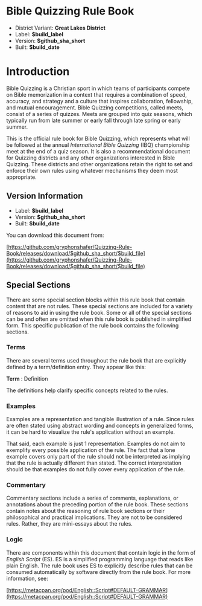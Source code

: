 # Bible Quizzing Rule Book

- District Variant: **Great Lakes District**
- Label: **$build_label**
- Version: **$github_sha_short**
- Built: **$build_date**


# Introduction

Bible Quizzing is a Christian sport in which teams of participants compete on Bible memorization in a context that requires a combination of speed, accuracy, and strategy and a culture that inspires collaboration, fellowship, and mutual encouragement. Bible Quizzing competitions, called meets, consist of a series of quizzes. Meets are grouped into quiz seasons, which typically run from late summer or early fall through late spring or early summer.

This is the official rule book for Bible Quizzing, which represents what will be followed at the annual *International Bible Quizzing* (IBQ) championship meet at the end of a quiz season. It is also a recommendational document for Quizzing districts and any other organizations interested in Bible Quizzing. These districts and other organizations retain the right to set and enforce their own rules using whatever mechanisms they deem most appropriate.

## Version Information

- Label: **$build_label**
- Version: **$github_sha_short**
- Built: **$build_date**

You can download this document from:

[https://github.com/gryphonshafer/Quizzing-Rule-Book/releases/download/$github_sha_short/$build_file](https://github.com/gryphonshafer/Quizzing-Rule-Book/releases/download/$github_sha_short/$build_file)

## Special Sections

There are some special section blocks within this rule book that contain content that are not rules. These special sections are included for a variety of reasons to aid in using the rule book. Some or all of the special sections can be and often are omitted when this rule book is published in simplified form. This specific publication of the rule book contains the following sections.

### Terms

There are several terms used throughout the rule book that are explicitly defined by a term/definition entry. They appear like this:

**Term**
: Definition

The definitions help clarify specific concepts related to the rules.

### Examples

Examples are a representation and tangible illustration of a rule. Since rules are often stated using abstract wording and concepts in generalized forms, it can be hard to visualize the rule's application without an example.

That said, each example is just 1 representation. Examples do not aim to exemplify every possible application of the rule. The fact that a lone example covers only part of the rule should not be interpreted as implying that the rule is actually different than stated. The correct interpretation should be that examples do not fully cover every application of the rule.

### Commentary

Commentary sections include a series of comments, explanations, or annotations about the preceding portion of the rule book. These sections contain notes about the reasoning of rule book sections or their philosophical and practical implications. They are not to be considered rules. Rather, they are mini-essays about the rules.

### Logic

There are components within this document that contain logic in the form of *English Script* (ES). ES is a simplified programming language that reads like plain English. The rule book uses ES to explicitly describe rules that can be consumed automatically by software directly from the rule book. For more information, see:

[https://metacpan.org/pod/English::Script#DEFAULT-GRAMMAR](https://metacpan.org/pod/English::Script#DEFAULT-GRAMMAR)
